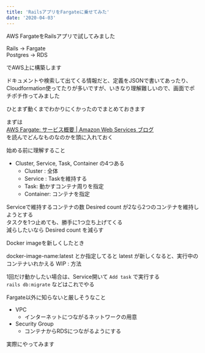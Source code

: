 ```yaml
---
title: 'RailsアプリをFargateに乗せてみた'
date: '2020-04-03'
---
```


AWS FargateをRailsアプリで試してみました  

Rails -> Fargate   
Postgres -> RDS  

でAWS上に構築します  

ドキュメントや検索して出てくる情報だと、定義をJSONで書いてあったり、Cloudformation使ってたりが多いですが、いきなり理解難しいので、画面でポチポチ作ってみました  

ひとまず動くまでわかりにくかったのでまとめておきます  

まずは  
[AWS Fargate: サービス概要 \| Amazon Web Services ブログ](https://aws.amazon.com/jp/blogs/news/aws-fargate-a-product-overview/)  
を読んでどんなものなのかを頭に入れておく  

始める前に理解すること

- Cluster, Service, Task, Container の4つある
  - Cluster : 全体
  - Service : Taskを維持する
  - Task: 動かすコンテナ周りを指定
  - Container: コンテナを指定

Serviceで維持するコンテナの数 Desired count が2なら2つのコンテナを維持しようとする  
タスクを1つ止めても、勝手に1つ立ち上げてくる  
減らしたいなら Desired count を減らす  

Docker imageを新しくしたとき

docker-image-name:latest  とか指定してると latest が新しくなると、実行中のコンテナいれかえる
WIP : 方法  

1回だけ動かしたい場合は、Service開いて `Add task` で実行する  
`rails db:migrate` などはこれでやる  

Fargate以外に知らないと厳しそうなこと

- VPC
  - インターネットにつながるネットワークの用意
- Security Group
  - コンテナからRDSにつながるようにする

実際にやってみます  

